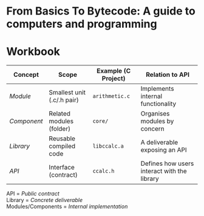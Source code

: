 # From Basics To Bytecode: A guide to computers and programming
# Workbook


| Concept | Scope | Example (C Project) | Relation to API |
|---------|-------|---------------------|-----------------|
| *Module* | Smallest unit (.c/.h pair) | `arithmetic.c` | Implements internal functionality |
| *Component* | Related modules (folder) | `core/` | Organises modules by concern |
| *Library* | Reusable compiled code | `libccalc.a` | A deliverable exposing an API |
| *API* | Interface (contract) | `ccalc.h` | Defines how users interact with the library |

API = *Public contract*  
Library = *Concrete deliverable*  
Modules/Components = *Internal implementation*



